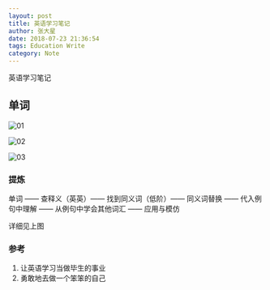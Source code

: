 ```yaml
---
layout: post 
title: 英语学习笔记
author: 张大星
date: 2018-07-23 21:36:54
tags: Education Write
category: Note
---
```


英语学习笔记




## 单词

![01](http://7xvssh.com1.z0.glb.clouddn.com/01.jpg)

![02](http://7xvssh.com1.z0.glb.clouddn.com/02.jpg)

![03](http://7xvssh.com1.z0.glb.clouddn.com/03.jpg)

### 提炼

单词 —— 查释义（英英）—— 找到同义词（低阶）—— 同义词替换 —— 代入例句中理解 —— 从例句中学会其他词汇 —— 应用与模仿

详细见上图

### 参考

1. 让英语学习当做毕生的事业
2. 勇敢地去做一个笨笨的自己



